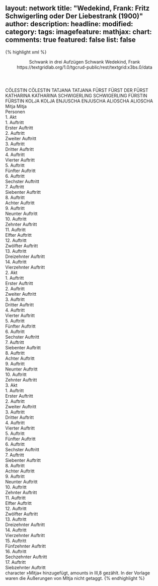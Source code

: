 layout: network
title: "Wedekind, Frank: Fritz Schwigerling oder Der Liebestrank (1900)"
author:
description:
headline:
modified:
category:
tags:
imagefeature:
mathjax:
chart:
comments: true
featured: false
list: false
---
{% highlight xml %}
<?xml-model href="https://raw.githubusercontent.com/DLiNa/project/master/rules/lina.rnc"?><?xml-model href="https://raw.githubusercontent.com/DLiNa/project/master/rules/lina.sch"?>
<play xmlns="http://lina.digital">
  <header>
    <title>Fritz Schwigerling oder Der Liebestrank</title>
    <subtitle>Schwank in drei Aufzügen</subtitle>
    <genretitle>Schwank</genretitle>
    <author>Wedekind, Frank</author>
    <date when="1899" type="print"/>
    <date when="1900" type="premiere"/>
  	<source>https://textgridlab.org/1.0/tgcrud-public/rest/textgrid:x3bs.0/data</source>
  </header>
  <personae>
    <character>
      <name>CÖLESTIN</name>
      <alias xml:id="cölestin">
        <name>CÖLESTIN</name>
      </alias>
    </character>
    <character>
      <name>TATJANA</name>
      <alias xml:id="tatjana">
        <name>TATJANA</name>
      </alias>
    </character>
    <character>
      <name>FÜRST</name>
      <alias xml:id="fürst">
        <name>FÜRST</name>
      </alias>
      <alias xml:id="der_fürst">
        <name>DER FÜRST</name>
      </alias>
    </character>
    <character>
      <name>KATHARINA</name>
      <alias xml:id="katharina">
        <name>KATHARINA</name>
      </alias>
    </character>
    <character>
      <name>SCHWIGERLING</name>
      <alias xml:id="schwigerling">
        <name>SCHWIGERLING</name>
      </alias>
    </character>
    <character>
      <name>FÜRSTIN</name>
      <alias xml:id="fürstin">
        <name>FÜRSTIN</name>
      </alias>
    </character>
    <character>
      <name>KOLJA</name>
      <alias xml:id="kolja">
        <name>KOLJA</name>
      </alias>
    </character>
    <character>
      <name>ENJUSCHA</name>
      <alias xml:id="enjuscha">
        <name>ENJUSCHA</name>
      </alias>
    </character>
    <character>
      <name>ALIOSCHA</name>
      <alias xml:id="alioscha">
        <name>ALIOSCHA</name>
      </alias>
    </character>
    <character>
      <name>Mitja</name>
      <alias xml:id="mitja">
        <name>Mitja</name>
      </alias>
    </character>
  </personae>
  <text>
    <div>
      <head>Personen</head>
    </div>
    <div>
      <head>1. Akt</head>
      <div>
        <head>1. Auftritt</head>
        <div>
          <head>Erster Auftritt</head>
          <sp who="#cölestin">
            <amount n="9" unit="speech_acts"/>
            <amount n="124" unit="words"/>
            <amount n="6" unit="lines"/>
            <amount n="714" unit="chars"/>
          </sp>
          <sp who="#tatjana">
            <amount n="9" unit="speech_acts"/>
            <amount n="127" unit="words"/>
            <amount n="7" unit="lines"/>
            <amount n="735" unit="chars"/>
          </sp>
        </div>
      </div>
      <div>
        <head>2. Auftritt</head>
        <div>
          <head>Zweiter Auftritt</head>
          <sp who="#cölestin">
            <amount n="1" unit="speech_acts"/>
            <amount n="43" unit="words"/>
            <amount n="214" unit="chars"/>
          </sp>
        </div>
      </div>
      <div>
        <head>3. Auftritt</head>
        <div>
          <head>Dritter Auftritt</head>
          <sp who="#fürst">
            <amount n="6" unit="speech_acts"/>
            <amount n="26" unit="words"/>
            <amount n="6" unit="lines"/>
            <amount n="132" unit="chars"/>
          </sp>
          <sp who="#cölestin">
            <amount n="5" unit="speech_acts"/>
            <amount n="32" unit="words"/>
            <amount n="5" unit="lines"/>
            <amount n="196" unit="chars"/>
          </sp>
        </div>
      </div>
      <div>
        <head>4. Auftritt</head>
        <div>
          <head>Vierter Auftritt</head>
          <sp who="#fürst">
            <amount n="1" unit="speech_acts"/>
            <amount n="49" unit="words"/>
            <amount n="276" unit="chars"/>
          </sp>
        </div>
      </div>
      <div>
        <head>5. Auftritt</head>
        <div>
          <head>Fünfter Auftritt</head>
          <sp who="#katharina">
            <amount n="20" unit="speech_acts"/>
            <amount n="197" unit="words"/>
            <amount n="17" unit="lines"/>
            <amount n="1167" unit="chars"/>
          </sp>
          <sp who="#fürst">
            <amount n="19" unit="speech_acts"/>
            <amount n="228" unit="words"/>
            <amount n="12" unit="lines"/>
            <amount n="1421" unit="chars"/>
          </sp>
          <sp who="#der_fürst">
            <amount n="1" unit="speech_acts"/>
            <amount n="15" unit="words"/>
            <amount n="1" unit="lines"/>
            <amount n="90" unit="chars"/>
          </sp>
        </div>
      </div>
      <div>
        <head>6. Auftritt</head>
        <div>
          <head>Sechster Auftritt</head>
          <sp who="#fürst">
            <amount n="2" unit="speech_acts"/>
            <amount n="40" unit="words"/>
            <amount n="219" unit="chars"/>
          </sp>
          <sp who="#katharina">
            <amount n="2" unit="speech_acts"/>
            <amount n="18" unit="words"/>
            <amount n="2" unit="lines"/>
            <amount n="100" unit="chars"/>
          </sp>
        </div>
      </div>
      <div>
        <head>7. Auftritt</head>
        <div>
          <head>Siebenter Auftritt</head>
          <sp who="#cölestin">
            <amount n="24" unit="speech_acts"/>
            <amount n="422" unit="words"/>
            <amount n="16" unit="lines"/>
            <amount n="2628" unit="chars"/>
          </sp>
          <sp who="#schwigerling">
            <amount n="27" unit="speech_acts"/>
            <amount n="156" unit="words"/>
            <amount n="25" unit="lines"/>
            <amount n="983" unit="chars"/>
          </sp>
          <sp who="#cölestin #schwigerling">
            <amount n="1" unit="speech_acts"/>
            <amount n="7" unit="words"/>
            <amount n="1" unit="lines"/>
            <amount n="40" unit="chars"/>
          </sp>
        </div>
      </div>
      <div>
        <head>8. Auftritt</head>
        <div>
          <head>Achter Auftritt</head>
          <sp who="#schwigerling">
            <amount n="2" unit="speech_acts"/>
            <amount n="82" unit="words"/>
            <amount n="491" unit="chars"/>
          </sp>
        </div>
      </div>
      <div>
        <head>9. Auftritt</head>
        <div>
          <head>Neunter Auftritt</head>
          <sp who="#fürst">
            <amount n="17" unit="speech_acts"/>
            <amount n="361" unit="words"/>
            <amount n="8" unit="lines"/>
            <amount n="2116" unit="chars"/>
          </sp>
          <sp who="#schwigerling">
            <amount n="17" unit="speech_acts"/>
            <amount n="216" unit="words"/>
            <amount n="13" unit="lines"/>
            <amount n="1362" unit="chars"/>
          </sp>
        </div>
      </div>
      <div>
        <head>10. Auftritt</head>
        <div>
          <head>Zehnter Auftritt</head>
          <sp who="#fürst">
            <amount n="7" unit="speech_acts"/>
            <amount n="220" unit="words"/>
            <amount n="6" unit="lines"/>
            <amount n="1328" unit="chars"/>
          </sp>
          <sp who="#schwigerling">
            <amount n="1" unit="speech_acts"/>
            <amount n="2" unit="words"/>
            <amount n="1" unit="lines"/>
            <amount n="13" unit="chars"/>
          </sp>
        </div>
      </div>
      <div>
        <head>11. Auftritt</head>
        <div>
          <head>Elfter Auftritt</head>
          <sp who="#schwigerling">
            <amount n="2" unit="speech_acts"/>
            <amount n="173" unit="words"/>
            <amount n="999" unit="chars"/>
          </sp>
        </div>
      </div>
      <div>
        <head>12. Auftritt</head>
        <div>
          <head>Zwölfter Auftritt</head>
          <sp who="#katharina">
            <amount n="8" unit="speech_acts"/>
            <amount n="308" unit="words"/>
            <amount n="5" unit="lines"/>
            <amount n="1712" unit="chars"/>
          </sp>
          <sp who="#cölestin">
            <amount n="4" unit="speech_acts"/>
            <amount n="68" unit="words"/>
            <amount n="2" unit="lines"/>
            <amount n="410" unit="chars"/>
          </sp>
          <sp who="#schwigerling">
            <amount n="1" unit="speech_acts"/>
            <amount n="7" unit="words"/>
            <amount n="1" unit="lines"/>
            <amount n="37" unit="chars"/>
          </sp>
        </div>
      </div>
      <div>
        <head>13. Auftritt</head>
        <div>
          <head>Dreizehnter Auftritt</head>
          <sp who="#schwigerling">
            <amount n="11" unit="speech_acts"/>
            <amount n="468" unit="words"/>
            <amount n="5" unit="lines"/>
            <amount n="2683" unit="chars"/>
          </sp>
          <sp who="#cölestin">
            <amount n="11" unit="speech_acts"/>
            <amount n="292" unit="words"/>
            <amount n="13" unit="lines"/>
            <amount n="1671" unit="chars"/>
          </sp>
        </div>
      </div>
      <div>
        <head>14. Auftritt</head>
        <div>
          <head>Vierzehnter Auftritt</head>
          <sp who="#fürst">
            <amount n="57" unit="speech_acts"/>
            <amount n="689" unit="words"/>
            <amount n="42" unit="lines"/>
            <amount n="4068" unit="chars"/>
          </sp>
          <sp who="#cölestin">
            <amount n="1" unit="speech_acts"/>
            <amount n="7" unit="words"/>
            <amount n="1" unit="lines"/>
            <amount n="47" unit="chars"/>
          </sp>
          <sp who="#schwigerling">
            <amount n="54" unit="speech_acts"/>
            <amount n="443" unit="words"/>
            <amount n="47" unit="lines"/>
            <amount n="2646" unit="chars"/>
          </sp>
        </div>
      </div>
    </div>
    <div>
      <head>2. Akt</head>
      <div>
        <head>1. Auftritt</head>
        <div>
          <head>Erster Auftritt</head>
          <sp who="#cölestin">
            <amount n="3" unit="speech_acts"/>
            <amount n="101" unit="words"/>
            <amount n="2" unit="lines"/>
            <amount n="575" unit="chars"/>
          </sp>
          <sp who="#fürstin">
            <amount n="3" unit="speech_acts"/>
            <amount n="180" unit="words"/>
            <amount n="1" unit="lines"/>
            <amount n="995" unit="chars"/>
          </sp>
        </div>
      </div>
      <div>
        <head>2. Auftritt</head>
        <div>
          <head>Zweiter Auftritt</head>
          <sp who="#fürst">
            <amount n="11" unit="speech_acts"/>
            <amount n="183" unit="words"/>
            <amount n="7" unit="lines"/>
            <amount n="1025" unit="chars"/>
          </sp>
          <sp who="#cölestin">
            <amount n="6" unit="speech_acts"/>
            <amount n="58" unit="words"/>
            <amount n="5" unit="lines"/>
            <amount n="350" unit="chars"/>
          </sp>
          <sp who="#kolja">
            <amount n="6" unit="speech_acts"/>
            <amount n="261" unit="words"/>
            <amount n="3" unit="lines"/>
            <amount n="1724" unit="chars"/>
          </sp>
        </div>
      </div>
      <div>
        <head>3. Auftritt</head>
        <div>
          <head>Dritter Auftritt</head>
          <sp who="#cölestin">
            <amount n="1" unit="speech_acts"/>
            <amount n="94" unit="words"/>
            <amount n="568" unit="chars"/>
          </sp>
        </div>
      </div>
      <div>
        <head>4. Auftritt</head>
        <div>
          <head>Vierter Auftritt</head>
          <sp who="#schwigerling">
            <amount n="6" unit="speech_acts"/>
            <amount n="220" unit="words"/>
            <amount n="3" unit="lines"/>
            <amount n="1351" unit="chars"/>
          </sp>
          <sp who="#tatjana">
            <amount n="4" unit="speech_acts"/>
            <amount n="39" unit="words"/>
            <amount n="3" unit="lines"/>
            <amount n="239" unit="chars"/>
          </sp>
        </div>
      </div>
      <div>
        <head>5. Auftritt</head>
        <div>
          <head>Fünfter Auftritt</head>
          <sp who="#fürst">
            <amount n="21" unit="speech_acts"/>
            <amount n="381" unit="words"/>
            <amount n="13" unit="lines"/>
            <amount n="2239" unit="chars"/>
          </sp>
          <sp who="#schwigerling">
            <amount n="19" unit="speech_acts"/>
            <amount n="261" unit="words"/>
            <amount n="15" unit="lines"/>
            <amount n="1521" unit="chars"/>
          </sp>
        </div>
      </div>
      <div>
        <head>6. Auftritt</head>
        <div>
          <head>Sechster Auftritt</head>
          <sp who="#schwigerling">
            <amount n="13" unit="speech_acts"/>
            <amount n="518" unit="words"/>
            <amount n="5" unit="lines"/>
            <amount n="2901" unit="chars"/>
          </sp>
          <sp who="#enjuscha">
            <amount n="5" unit="speech_acts"/>
            <amount n="38" unit="words"/>
            <amount n="5" unit="lines"/>
            <amount n="225" unit="chars"/>
          </sp>
          <sp who="#fürst">
            <amount n="2" unit="speech_acts"/>
            <amount n="92" unit="words"/>
            <amount n="1" unit="lines"/>
            <amount n="510" unit="chars"/>
          </sp>
          <sp who="#alioscha">
            <amount n="4" unit="speech_acts"/>
            <amount n="28" unit="words"/>
            <amount n="4" unit="lines"/>
            <amount n="155" unit="chars"/>
          </sp>
        </div>
      </div>
      <div>
        <head>7. Auftritt</head>
        <div>
          <head>Siebenter Auftritt</head>
          <sp who="#katharina">
            <amount n="42" unit="speech_acts"/>
            <amount n="356" unit="words"/>
            <amount n="39" unit="lines"/>
            <amount n="1932" unit="chars"/>
          </sp>
          <sp who="#schwigerling">
            <amount n="39" unit="speech_acts"/>
            <amount n="804" unit="words"/>
            <amount n="24" unit="lines"/>
            <amount n="4591" unit="chars"/>
          </sp>
        </div>
      </div>
      <div>
        <head>8. Auftritt</head>
        <div>
          <head>Achter Auftritt</head>
          <sp who="#cölestin">
            <amount n="8" unit="speech_acts"/>
            <amount n="46" unit="words"/>
            <amount n="8" unit="lines"/>
            <amount n="245" unit="chars"/>
          </sp>
          <sp who="#schwigerling">
            <amount n="7" unit="speech_acts"/>
            <amount n="86" unit="words"/>
            <amount n="5" unit="lines"/>
            <amount n="474" unit="chars"/>
          </sp>
        </div>
      </div>
      <div>
        <head>9. Auftritt</head>
        <div>
          <head>Neunter Auftritt</head>
          <sp who="#fürstin">
            <amount n="15" unit="speech_acts"/>
            <amount n="90" unit="words"/>
            <amount n="15" unit="lines"/>
            <amount n="497" unit="chars"/>
          </sp>
          <sp who="#cölestin">
            <amount n="1" unit="speech_acts"/>
            <amount n="1" unit="words"/>
            <amount n="1" unit="lines"/>
            <amount n="12" unit="chars"/>
          </sp>
          <sp who="#schwigerling">
            <amount n="12" unit="speech_acts"/>
            <amount n="368" unit="words"/>
            <amount n="4" unit="lines"/>
            <amount n="2232" unit="chars"/>
          </sp>
        </div>
      </div>
      <div>
        <head>10. Auftritt</head>
        <div>
          <head>Zehnter Auftritt</head>
          <sp who="#fürst">
            <amount n="9" unit="speech_acts"/>
            <amount n="130" unit="words"/>
            <amount n="7" unit="lines"/>
            <amount n="752" unit="chars"/>
          </sp>
          <sp who="#schwigerling">
            <amount n="8" unit="speech_acts"/>
            <amount n="55" unit="words"/>
            <amount n="8" unit="lines"/>
            <amount n="307" unit="chars"/>
          </sp>
          <sp who="#katharina">
            <amount n="9" unit="speech_acts"/>
            <amount n="65" unit="words"/>
            <amount n="8" unit="lines"/>
            <amount n="373" unit="chars"/>
          </sp>
          <sp who="#der_fürst">
            <amount n="3" unit="speech_acts"/>
            <amount n="29" unit="words"/>
            <amount n="2" unit="lines"/>
            <amount n="152" unit="chars"/>
          </sp>
          <sp who="#cölestin">
            <amount n="12" unit="speech_acts"/>
            <amount n="65" unit="words"/>
            <amount n="12" unit="lines"/>
            <amount n="394" unit="chars"/>
          </sp>
        </div>
      </div>
    </div>
    <div>
      <head>3. Akt</head>
      <div>
        <head>1. Auftritt</head>
        <div>
          <head>Erster Auftritt</head>
          <sp who="#schwigerling">
            <amount n="15" unit="speech_acts"/>
            <amount n="165" unit="words"/>
            <amount n="13" unit="lines"/>
            <amount n="943" unit="chars"/>
          </sp>
          <sp who="#fürstin">
            <amount n="13" unit="speech_acts"/>
            <amount n="303" unit="words"/>
            <amount n="11" unit="lines"/>
            <amount n="1722" unit="chars"/>
          </sp>
          <sp who="#cölestin">
            <amount n="1" unit="speech_acts"/>
            <amount n="5" unit="words"/>
            <amount n="1" unit="lines"/>
            <amount n="28" unit="chars"/>
          </sp>
        </div>
      </div>
      <div>
        <head>2. Auftritt</head>
        <div>
          <head>Zweiter Auftritt</head>
          <sp who="#fürst">
            <amount n="5" unit="speech_acts"/>
            <amount n="255" unit="words"/>
            <amount n="3" unit="lines"/>
            <amount n="1421" unit="chars"/>
          </sp>
        </div>
      </div>
      <div>
        <head>3. Auftritt</head>
        <div>
          <head>Dritter Auftritt</head>
          <sp who="#fürst">
            <amount n="23" unit="speech_acts"/>
            <amount n="212" unit="words"/>
            <amount n="21" unit="lines"/>
            <amount n="1128" unit="chars"/>
          </sp>
          <sp who="#katharina">
            <amount n="22" unit="speech_acts"/>
            <amount n="269" unit="words"/>
            <amount n="17" unit="lines"/>
            <amount n="1565" unit="chars"/>
          </sp>
        </div>
      </div>
      <div>
        <head>4. Auftritt</head>
        <div>
          <head>Vierter Auftritt</head>
          <sp who="#fürst">
            <amount n="3" unit="speech_acts"/>
            <amount n="75" unit="words"/>
            <amount n="1" unit="lines"/>
            <amount n="409" unit="chars"/>
          </sp>
          <sp who="#schwigerling">
            <amount n="2" unit="speech_acts"/>
            <amount n="12" unit="words"/>
            <amount n="2" unit="lines"/>
            <amount n="62" unit="chars"/>
          </sp>
        </div>
      </div>
      <div>
        <head>5. Auftritt</head>
        <div>
          <head>Fünfter Auftritt</head>
          <sp who="#katharina">
            <amount n="10" unit="speech_acts"/>
            <amount n="96" unit="words"/>
            <amount n="9" unit="lines"/>
            <amount n="566" unit="chars"/>
          </sp>
          <sp who="#cölestin">
            <amount n="9" unit="speech_acts"/>
            <amount n="64" unit="words"/>
            <amount n="8" unit="lines"/>
            <amount n="415" unit="chars"/>
          </sp>
        </div>
      </div>
      <div>
        <head>6. Auftritt</head>
        <div>
          <head>Sechster Auftritt</head>
          <sp who="#schwigerling">
            <amount n="1" unit="speech_acts"/>
            <amount n="130" unit="words"/>
            <amount n="789" unit="chars"/>
          </sp>
        </div>
      </div>
      <div>
        <head>7. Auftritt</head>
        <div>
          <head>Siebenter Auftritt</head>
          <sp who="#fürstin">
            <amount n="22" unit="speech_acts"/>
            <amount n="320" unit="words"/>
            <amount n="14" unit="lines"/>
            <amount n="1757" unit="chars"/>
          </sp>
          <sp who="#schwigerling">
            <amount n="22" unit="speech_acts"/>
            <amount n="185" unit="words"/>
            <amount n="20" unit="lines"/>
            <amount n="997" unit="chars"/>
          </sp>
          <sp who="#alioscha">
            <amount n="1" unit="speech_acts"/>
            <amount n="9" unit="words"/>
            <amount n="1" unit="lines"/>
            <amount n="44" unit="chars"/>
          </sp>
        </div>
      </div>
      <div>
        <head>8. Auftritt</head>
        <div>
          <head>Achter Auftritt</head>
          <sp who="#fürst">
            <amount n="7" unit="speech_acts"/>
            <amount n="128" unit="words"/>
            <amount n="6" unit="lines"/>
            <amount n="747" unit="chars"/>
          </sp>
          <sp who="#kolja">
            <amount n="1" unit="speech_acts"/>
            <amount n="1" unit="words"/>
            <amount n="1" unit="lines"/>
            <amount n="12" unit="chars"/>
          </sp>
          <sp who="#mitja #kolja">
            <amount n="3" unit="speech_acts"/>
            <amount n="8" unit="words"/>
          </sp>
        </div>
      </div>
      <div>
        <head>9. Auftritt</head>
        <div>
          <head>Neunter Auftritt</head>
          <sp who="#schwigerling">
            <amount n="19" unit="speech_acts"/>
            <amount n="176" unit="words"/>
            <amount n="15" unit="lines"/>
            <amount n="1018" unit="chars"/>
          </sp>
          <sp who="#fürst">
            <amount n="18" unit="speech_acts"/>
            <amount n="115" unit="words"/>
            <amount n="17" unit="lines"/>
            <amount n="684" unit="chars"/>
          </sp>
        </div>
      </div>
      <div>
        <head>10. Auftritt</head>
        <div>
          <head>Zehnter Auftritt</head>
          <sp who="#fürst">
            <amount n="1" unit="speech_acts"/>
            <amount n="48" unit="words"/>
            <amount n="291" unit="chars"/>
          </sp>
        </div>
      </div>
      <div>
        <head>11. Auftritt</head>
        <div>
          <head>Elfter Auftritt</head>
          <sp who="#schwigerling">
            <amount n="9" unit="speech_acts"/>
            <amount n="137" unit="words"/>
            <amount n="7" unit="lines"/>
            <amount n="729" unit="chars"/>
          </sp>
          <sp who="#fürst">
            <amount n="8" unit="speech_acts"/>
            <amount n="53" unit="words"/>
            <amount n="8" unit="lines"/>
            <amount n="284" unit="chars"/>
          </sp>
        </div>
      </div>
      <div>
        <head>12. Auftritt</head>
        <div>
          <head>Zwölfter Auftritt</head>
          <sp who="#katharina">
            <amount n="1" unit="speech_acts"/>
            <amount n="19" unit="words"/>
            <amount n="118" unit="chars"/>
          </sp>
          <sp who="#tatjana">
            <amount n="5" unit="speech_acts"/>
            <amount n="63" unit="words"/>
            <amount n="4" unit="lines"/>
            <amount n="354" unit="chars"/>
          </sp>
          <sp who="#cölestin">
            <amount n="4" unit="speech_acts"/>
            <amount n="72" unit="words"/>
            <amount n="3" unit="lines"/>
            <amount n="426" unit="chars"/>
          </sp>
        </div>
      </div>
      <div>
        <head>13. Auftritt</head>
        <div>
          <head>Dreizehnter Auftritt</head>
          <sp who="#katharina">
            <amount n="10" unit="speech_acts"/>
            <amount n="271" unit="words"/>
            <amount n="8" unit="lines"/>
            <amount n="1500" unit="chars"/>
          </sp>
          <sp who="#schwigerling">
            <amount n="12" unit="speech_acts"/>
            <amount n="253" unit="words"/>
            <amount n="5" unit="lines"/>
            <amount n="1558" unit="chars"/>
          </sp>
          <sp who="#cölestin">
            <amount n="2" unit="speech_acts"/>
            <amount n="24" unit="words"/>
            <amount n="2" unit="lines"/>
            <amount n="149" unit="chars"/>
          </sp>
        </div>
      </div>
      <div>
        <head>14. Auftritt</head>
        <div>
          <head>Vierzehnter Auftritt</head>
          <sp who="#fürstin">
            <amount n="5" unit="speech_acts"/>
            <amount n="62" unit="words"/>
            <amount n="3" unit="lines"/>
            <amount n="364" unit="chars"/>
          </sp>
          <sp who="#katharina">
            <amount n="4" unit="speech_acts"/>
            <amount n="21" unit="words"/>
            <amount n="4" unit="lines"/>
            <amount n="129" unit="chars"/>
          </sp>
          <sp who="#schwigerling">
            <amount n="3" unit="speech_acts"/>
            <amount n="22" unit="words"/>
            <amount n="3" unit="lines"/>
            <amount n="123" unit="chars"/>
          </sp>
        </div>
      </div>
      <div>
        <head>15. Auftritt</head>
        <div>
          <head>Fünfzehnter Auftritt</head>
          <sp who="#schwigerling">
            <amount n="4" unit="speech_acts"/>
            <amount n="22" unit="words"/>
            <amount n="4" unit="lines"/>
            <amount n="134" unit="chars"/>
          </sp>
          <sp who="#cölestin">
            <amount n="7" unit="speech_acts"/>
            <amount n="109" unit="words"/>
            <amount n="5" unit="lines"/>
            <amount n="631" unit="chars"/>
          </sp>
          <sp who="#tatjana">
            <amount n="2" unit="speech_acts"/>
            <amount n="16" unit="words"/>
            <amount n="2" unit="lines"/>
            <amount n="84" unit="chars"/>
          </sp>
          <sp who="#fürstin">
            <amount n="7" unit="speech_acts"/>
            <amount n="136" unit="words"/>
            <amount n="3" unit="lines"/>
            <amount n="767" unit="chars"/>
          </sp>
          <sp who="#katharina">
            <amount n="2" unit="speech_acts"/>
            <amount n="20" unit="words"/>
            <amount n="2" unit="lines"/>
            <amount n="116" unit="chars"/>
          </sp>
        </div>
      </div>
      <div>
        <head>16. Auftritt</head>
        <div>
          <head>Sechzehnter Auftritt</head>
          <sp who="#fürstin">
            <amount n="1" unit="speech_acts"/>
            <amount n="27" unit="words"/>
            <amount n="168" unit="chars"/>
          </sp>
        </div>
      </div>
      <div>
        <head>17. Auftritt</head>
        <div>
          <head>Siebzehnter Auftritt</head>
          <sp who="#fürst">
            <amount n="5" unit="speech_acts"/>
            <amount n="37" unit="words"/>
            <amount n="4" unit="lines"/>
            <amount n="217" unit="chars"/>
          </sp>
          <sp who="#fürstin">
            <amount n="5" unit="speech_acts"/>
            <amount n="34" unit="words"/>
            <amount n="5" unit="lines"/>
            <amount n="204" unit="chars"/>
          </sp>
        </div>
      </div>
    </div>
  </text>
  <documentation>
    <change n="1" who="dariokampkaspar">
      <path/>
      <orig/>
      <corr>character »Mitja« hinzugefügt, amounts in III,8 gezählt.</corr>
      <comment>In der Vorlage waren die Äußerungen von MItja nicht getaggt.</comment>
    </change>
  </documentation>
</play>
{% endhighlight %}